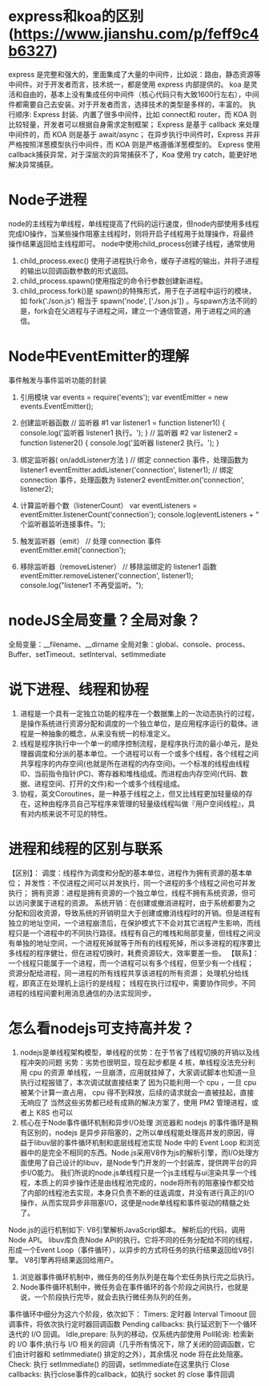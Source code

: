 # express和koa的区别(https://www.jianshu.com/p/feff9c4b6327)
express 是完整和强大的，里面集成了大量的中间件，比如说：路由，静态资源等中间件。对于开发者而言，技术统一，都是使用 express 内部提供的。
koa 是灵活和自由的，基本上没有集成任何中间件（核心代码只有大致1600行左右），中间件都需要自己去安装。对于开发者而言，选择技术的类型是多样的，丰富的。
执行顺序:
   Express 封装、内置了很多中间件，比如 connect和 router，而 KOA 则比较轻量，开发者可以根据自身需求定制框架；
   Express 是基于 callback 来处理中间件的，而 KOA 则是基于 await/async；
   在异步执行中间件时，Express 并非严格按照洋葱模型执行中间件，而 KOA 则是严格遵循洋葱模型的。
   Express 使用 callback捕获异常，对于深层次的异常捕获不了，Koa 使用 try catch，能更好地解决异常捕获。

# Node子进程
node的主线程为单线程，单线程提高了代码的运行速度，但node内部使用多线程完成IO操作，当某些操作阻塞主线程时，则将开启子线程用于处理操作，将最终操作结果返回给主线程即可。
node中使用child_process创建子线程，通常使用
1. child_process.exec() 使用子进程执行命令，缓存子进程的输出，并将子进程的输出以回调函数参数的形式返回。
2. child_process.spawn()使用指定的命令行参数创建新进程。
3.  child_process.fork()是 spawn()的特殊形式，用于在子进程中运行的模块，如 fork('./son.js') 相当于 spawn('node', ['./son.js']) 。与spawn方法不同的是，fork会在父进程与子进程之间，建立一个通信管道，用于进程之间的通信。

# Node中EventEmitter的理解
事件触发与事件监听功能的封装
1. 引用模块
var events = require('events');
var eventEmitter = new events.EventEmitter();

2. 创建监听器函数
// 监听器 #1
var listener1 = function listener1() {
   console.log('监听器 listener1 执行。');
}
// 监听器 #2
var listener2 = function listener2() {
  console.log('监听器 listener2 执行。');
}

3. 绑定监听器( on/addListener方法 )
// 绑定 connection 事件，处理函数为 listener1 
eventEmitter.addListener('connection', listener1);
// 绑定 connection 事件，处理函数为 listener2
eventEmitter.on('connection', listener2);

4. 计算监听器个数（listenerCount）
var eventListeners = eventEmitter.listenerCount('connection');
console.log(eventListeners + " 个监听器监听连接事件。");

5. 触发监听器（emit）
// 处理 connection 事件 
eventEmitter.emit('connection');

6. 移除监听器（removeListener）
// 移除监绑定的 listener1 函数
eventEmitter.removeListener('connection', listener1);
console.log("listener1 不再受监听。");

# nodeJS全局变量？全局对象？
全局变量：__filename、__dirname
全局对象：global、console、process、Buffer、setTimeout、setInterval、setImmediate

# 说下进程、线程和协程
1. 进程是一个具有一定独立功能的程序在一个数据集上的一次动态执行的过程，是操作系统进行资源分配和调度的一个独立单位，是应用程序运行的载体。进程是一种抽象的概念，从来没有统一的标准定义。
2. 线程是程序执行中一个单一的顺序控制流程，是程序执行流的最小单元，是处理器调度和分派的基本单位。一个进程可以有一个或多个线程，各个线程之间共享程序的内存空间(也就是所在进程的内存空间)。一个标准的线程由线程ID、当前指令指针(PC)、寄存器和堆栈组成。而进程由内存空间(代码、数据、进程空间、打开的文件)和一个或多个线程组成。
3. 协程，英文Coroutines，是一种基于线程之上，但又比线程更加轻量级的存在，这种由程序员自己写程序来管理的轻量级线程叫做『用户空间线程』，具有对内核来说不可见的特性。
   
# 进程和线程的区别与联系
【区别】：
调度：线程作为调度和分配的基本单位，进程作为拥有资源的基本单位；
并发性：不仅进程之间可以并发执行，同一个进程的多个线程之间也可并发执行；
拥有资源：进程是拥有资源的一个独立单位，线程不拥有系统资源，但可以访问隶属于进程的资源。
系统开销：在创建或撤消进程时，由于系统都要为之分配和回收资源，导致系统的开销明显大于创建或撤消线程时的开销。但是进程有独立的地址空间，一个进程崩溃后，在保护模式下不会对其它进程产生影响，而线程只是一个进程中的不同执行路径。线程有自己的堆栈和局部变量，但线程之间没有单独的地址空间，一个进程死掉就等于所有的线程死掉，所以多进程的程序要比多线程的程序健壮，但在进程切换时，耗费资源较大，效率要差一些。
【联系】：
一个线程只能属于一个进程，而一个进程可以有多个线程，但至少有一个线程；
资源分配给进程，同一进程的所有线程共享该进程的所有资源；
处理机分给线程，即真正在处理机上运行的是线程；
线程在执行过程中，需要协作同步。不同进程的线程间要利用消息通信的办法实现同步。


# 怎么看nodejs可支持高并发？
1. nodejs是单线程架构模型，单线程的优势：在于节省了线程切换的开销以及线程冲突的问题
   劣势：劣势也很明显，现在起步都是 4 核，单线程没法充分利用 cpu 的资源
   单线程，一旦崩溃，应用就挂掉了，大家调试脚本也知道一旦执行过程报错了，本次调试就直接结束了
   因为只能利用一个 cpu ，一旦 cpu 被某个计算一直占用， cpu 得不到释放，后续的请求就会一直被挂起，直接无响应了
   当然这些劣势都已经有成熟的解决方案了，使用 PM2 管理进程，或者上 K8S 也可以
2. 核心在于Node事件循环机制和异步I/O处理
浏览器和 nodejs 的事件循环是稍有区别的，nodejs 是异步非阻塞的，之所以单线程能处理高并发的原因，得益于libuv层的事件循环机制和底层线程池实现
Node 中的 Event Loop 和浏览器中的是完全不相同的东西。Node.js采用V8作为js的解析引擎，而I/O处理方面使用了自己设计的libuv，是Node专门开发的一个封装库，提供跨平台的异步I/O能力。
我们所说的node.js单线程只是一个js主线程与ui渲染共享一个线程，本质上的异步操作还是由线程池完成的，node将所有的阻塞操作都交给了内部的线程池去实现，本身只负责不断的往返调度，并没有进行真正的I/O操作，从而实现异步非阻塞I/O，这便是node单线程和事件驱动的精髓之处了。

Node.js的运行机制如下:
V8引擎解析JavaScript脚本。
解析后的代码，调用Node API。
libuv库负责Node API的执行。它将不同的任务分配给不同的线程，形成一个Event Loop（事件循环），以异步的方式将任务的执行结果返回给V8引擎。
V8引擎再将结果返回给用户。

1. 浏览器事件循环机制中，微任务的任务队列是在每个宏任务执行完之后执行。
2. Node事件循环机制中，微任务会在事件循环的各个阶段之间执行，也就是说，一个阶段执行完毕，就会去执行微任务队列的任务。

事件循环中细分为这六个阶段，依次如下：
Timers: 定时器 Interval Timoout 回调事件，将依次执行定时器回调函数
Pending callbacks: 执行延迟到下一个循环迭代的 I/O 回调。
Idle,prepare:  队列的移动，仅系统内部使用
Poll轮询: 检索新的 I/O 事件;执行与 I/O 相关的回调（几乎所有情况下，除了关闭的回调函数，它们由计时器和 setImmediate() 排定的之外），其余情况 node 将在此处阻塞。
Check: 执行 setImmediate() 的回调，setImmediate在这里执行
Close callbacks: 执行close事件的callback，如执行 socket 的 close 事件回调